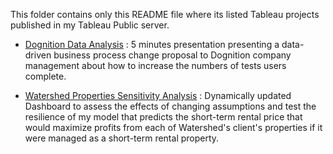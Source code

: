 This folder contains only this README file where its listed Tableau projects published in my Tableau Public server.


- [Dognition Data Analysis](https://public.tableau.com/views/DognitionDataAnalysis_16075361897270/DognitionAnalysis?:language=en&:display_count=y&publish=yes&:origin=viz_share_link) : 5 minutes presentation presenting a data-driven business process change proposal to Dognition company management about how to increase the numbers of tests users complete.

- [Watershed Properties Sensitivity Analysis](https://public.tableau.com/profile/ju.in.jeon#!/vizhome/WatershedPropertiesSensitivityDashboard/Dashboard) : Dynamically updated Dashboard to assess the effects of changing assumptions and test the resilience of my model that predicts the short-term rental price that would maximize profits from each of Watershed's client's properties if it were managed as a short-term rental property.